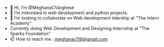 - 👋 Hi, I’m @MeghanaCVarghese
- 👀 I’m interested in web development and python projects.
- 💞️ I’m looking to collaborate on Web development intership at "The Intern Academy"
- Currently doing Web Development and Designing Internship at "The Sparks Foundation"
- 📫 How to reach me : meghanac118@gmail.com

<!---
MeghanaCVarghese/MeghanaCVarghese is a ✨ special ✨ repository because its `README.md` (this file) appears on your GitHub profile.
You can click the Preview link to take a look at your changes.
--->

